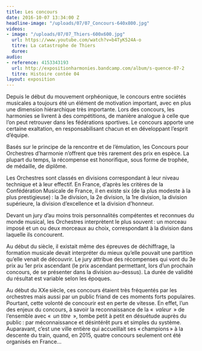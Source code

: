 ```yaml
---
title: Les concours
date: 2016-10-07 13:34:00 Z
headline-image: "/uploads/07/07_Concours-640x800.jpg"
videos:
- image: "/uploads/07/07_Thiers-600x600.jpg"
  url: https://www.youtube.com/watch?v=b4TyK524A-o
  titre: La catastrophe de Thiers
  duree:
audio:
- reference: 4153343193
  url: http://expositionharmonies.bandcamp.com/album/s-quence-07-2
  titre: Histoire contée 04
layout: exposition
---
```


Depuis le début du mouvement orphéonique, le concours entre sociétés musicales a toujours été un élément de motivation important, avec en plus une dimension hiérarchique très importante. Lors des concours, les harmonies se livrent à des compétitions, de manière analogue à celle que l’on peut retrouver dans les fédérations sportives. Le concours apporte une certaine exaltation, en responsabilisant chacun et en développant l’esprit d’équipe.

Basés sur le principe de la rencontre et de l’émulation, les Concours pour Orchestres d’harmonie n’offrent que très rarement des prix en espèce. La plupart du temps, la récompense est honorifique, sous forme de trophée, de médaille, de diplôme.

Les Orchestres sont classés en divisions correspondant à leur niveau technique et à leur effectif. En France, d’après les critères de la Confédération Musicale de France, il en existe six (de la plus modeste à la plus prestigieuse) : la 3e division, la 2e division, la 1re division, la division supérieure, la division d’excellence et la division d’honneur.

Devant un jury d’au moins trois personnalités compétentes et reconnues du monde musical, les Orchestres interprètent le plus souvent : un morceau imposé et un ou deux morceaux au choix, correspondant à la division dans laquelle ils concourent.

Au début du siècle, il existait même des épreuves de déchiffrage, la formation musicale devait interpréter du mieux qu’elle pouvait une partition qu’elle venait de découvrir. Le jury attribue des récompenses qui vont du 3e prix au 1er prix ascendant (le prix ascendant permettant, lors d’un prochain concours, de se présenter dans la division au-dessus). La durée de validité du résultat est variable selon les époques.

Au début du XXe siècle, ces concours étaient très fréquentés par les orchestres mais aussi par un public friand de ces moments forts populaires. Pourtant, cette volonté de concourir est en perte de vitesse. En effet, l’un des enjeux du concours, à savoir la reconnaissance de la «  *valeur*  » de l’ensemble avec «  *un titre*  », tombe petit à petit en désuétude auprès du public : par méconnaissance et désintérêt purs et simples du système. Auparavant, c’est une ville entière qui accueillait ses « champions » à la descente du train, quand, en 2015, quatre concours seulement ont été organisés en France…
